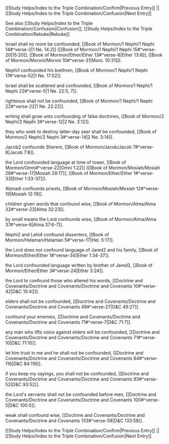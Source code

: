 [[Study Helps/Index to the Triple Combination/Confirm|Previous Entry]]  ||  [[Study Helps/Index to the Triple Combination/Confusion|Next Entry]]

 See also [[Study Helps/Index to the Triple Combination/Confusion|Confusion]]; [[Study Helps/Index to the Triple Combination/Rebuke|Rebuke]]

 Israel shall no more be confounded, [[Book of Mormon/1 Nephi/1 Nephi 14#^verse-2|1 Ne. 14:2]] ([[Book of Mormon/1 Nephi/1 Nephi 15#^verse-20|15:20]]; [[Book of Mormon/Ether/Ether 13#^verse-8|Ether 13:8]]; [[Book of Mormon/Moroni/Moroni 10#^verse-31|Moro. 10:31]]).

 Nephi1 confounded his brethren, [[Book of Mormon/1 Nephi/1 Nephi 17#^verse-52|1 Ne. 17:52]].

 Israel shall be scattered and confounded, [[Book of Mormon/1 Nephi/1 Nephi 22#^verse-5|1 Ne. 22:5, 7]].

 righteous shall not be confounded, [[Book of Mormon/1 Nephi/1 Nephi 22#^verse-22|1 Ne. 22:22]].

 writing shall grow unto confounding of false doctrines, [[Book of Mormon/2 Nephi/2 Nephi 3#^verse-12|2 Ne. 3:12]].

 they who seek to destroy latter-day seer shall be confounded, [[Book of Mormon/2 Nephi/2 Nephi 3#^verse-14|2 Ne. 3:14]].

 Jacob2 confounds Sherem, [[Book of Mormon/Jacob/Jacob 7#^verse-8|Jacob 7:8]].

 the Lord confounded language at time of tower, [[Book of Mormon/Omni#^verse-22|Omni 1:22]] ([[Book of Mormon/Mosiah/Mosiah 28#^verse-17|Mosiah 28:17]]; [[Book of Mormon/Ether/Ether 1#^verse-33|Ether 1:33-37]]).

 Abinadi confounds priests, [[Book of Mormon/Mosiah/Mosiah 12#^verse-19|Mosiah 12:19]].

 children given words that confound wise, [[Book of Mormon/Alma/Alma 32#^verse-23|Alma 32:23]].

 by small means the Lord confounds wise, [[Book of Mormon/Alma/Alma 37#^verse-6|Alma 37:6-7]].

 Nephi2 and Lehi4 confound dissenters, [[Book of Mormon/Helaman/Helaman 5#^verse-17|Hel. 5:17]].

 the Lord does not confound language of Jared2 and his family, [[Book of Mormon/Ether/Ether 1#^verse-34|Ether 1:34-37]].

 the Lord confounded language written by brother of Jared2, [[Book of Mormon/Ether/Ether 3#^verse-24|Ether 3:24]].

 the Lord to confound those who altered his words, [[Doctrine and Covenants/Doctrine and Covenants/Doctrine and Covenants 10#^verse-42|D&C 10:42]].

 elders shall not be confounded, [[Doctrine and Covenants/Doctrine and Covenants/Doctrine and Covenants 49#^verse-27|D&C 49:27]].

 confound your enemies, [[Doctrine and Covenants/Doctrine and Covenants/Doctrine and Covenants 71#^verse-7|D&C 71:7]].

 any man who lifts voice against elders will be confounded, [[Doctrine and Covenants/Doctrine and Covenants/Doctrine and Covenants 71#^verse-10|D&C 71:10]].

 let him trust in me and he shall not be confounded, [[Doctrine and Covenants/Doctrine and Covenants/Doctrine and Covenants 84#^verse-116|D&C 84:116]].

 if you keep my sayings, you shall not be confounded, [[Doctrine and Covenants/Doctrine and Covenants/Doctrine and Covenants 93#^verse-52|D&C 93:52]].

 the Lord's servants shall not be confounded before men, [[Doctrine and Covenants/Doctrine and Covenants/Doctrine and Covenants 100#^verse-5|D&C 100:5]].

 weak shall confound wise, [[Doctrine and Covenants/Doctrine and Covenants/Doctrine and Covenants 133#^verse-58|D&C 133:58]].

[[Study Helps/Index to the Triple Combination/Confirm|Previous Entry]]  ||  [[Study Helps/Index to the Triple Combination/Confusion|Next Entry]]